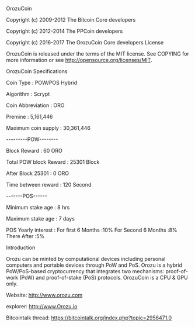 OrozuCoin

Copyright (c) 2009-2012 The Bitcoin Core developers

Copyright (c) 2012-2014 The PPCoin developers

Copyright (c) 2016-2017 The OrozuCoin Core developers
License

OrozuCoin is released under the terms of the MIT license. See COPYING for more information or see http://opensource.org/licenses/MIT.

OrozuCoin Specifications

Coin Type : POW/POS Hybrid

Algorithm : Scrypt

Coin Abbreviation : ORO

Premine : 5,161,446

Maximum coin supply : 30,361,446

---------POW--------

Block Reward : 60 ORO

Total POW block Reward : 25301 Block

After Block 25301 : 0 ORO

Time between reward : 120 Second

-------POS------

Minimum stake age : 8 hrs

Maximum stake age : 7 days

POS Yearly interest : 
For first 6 Months  :10%
For Second 6 Months  :8%
There After :5%


Introduction

 Orozu can be minted by computational devices including personal computers and portable devices through PoW and PoS. Orozu is a hybrid PoW/PoS-based cryptocurrency that integrates two mechanisms: proof-of-work (PoW) and proof-of-stake (PoS) protocols. OrozuCoin is a CPU & GPU only. 

Website: http://www.orozu.com

explorer: http://www.Orozu.io

Bitcointalk thread: https://bitcointalk.org/index.php?topic=2956471.0

